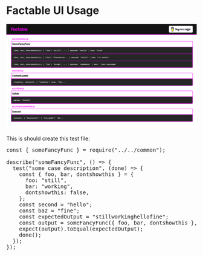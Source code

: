 # **Factable UI** Usage

<p align="center"><img src="misc/ui/01.png" alt="Step 1"/></p>

This is should create this test file:

<pre lang="js">
const { someFancyFunc } = require("../../common");

describe("someFancyFunc", () => {
  test("some case description", (done) => {
    const { foo, bar, dontshowthis } = {
      foo: "still",
      bar: "working",
      dontshowthis: false,
    };
    const second = "hello";
    const baz = "fine";
    const expectedOutput = "stillworkinghellofine";
    const output = someFancyFunc({ foo, bar, dontshowthis }, second)(baz);
    expect(output).toEqual(expectedOutput);
    done();
  });
});
</pre>
